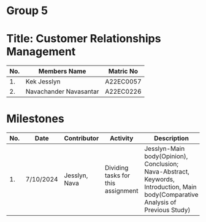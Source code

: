 # Group 5 
# Title: Customer Relationships Management
|No. | Members Name | Matric No|
|--|--|--|
|1. | Kek Jesslyn | A22EC0057|
|2. | Navachander Navasantar | A22EC0226|

# Milestones
|No. | Date | Contributor | Activity | Description|
|--|--|--|--|--|
|1. | 7/10/2024 | Jesslyn, Nava | Dividing tasks for this assignment| Jesslyn-Main body(Opinion), Conclusion; Nava-Abstract, Keywords, Introduction, Main body(Comparative Analysis of Previous Study)|
